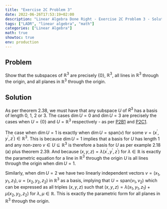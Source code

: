 ```yaml
---
title: "Exercise 2C Problem 3"
date: 2022-06-26T17:53:19+02:00
description: "Linear Algebra Done Right - Exercise 2C Problem 3 - Solution"
tags: ["LADR", "linear algebra", "math"]
categories: ["Linear Algebra"]
math: true
showtoc: true
env: production
---
```


## Problem
Show that the subspaces of $\mathbb{R}^3$ are precisely $\lbrace 0 \rbrace$, $\mathbb{R}^3$, all lines in $\mathbb{R}^3$ through the origin, and all planes in $\mathbb{R}^3$ through the origin.

## Solution
As per theorem 2.38, we must have that any subspace $U$ of $R^3$ has a basis of length $0$, $1$, $2$ or $3$. The cases $\dim U = 0$ and $\dim U = 3$ are precisely the cases when $U = \lbrace 0 \rbrace$ and $U = \mathbb{R}^3$ respectively - as per [P2B1](https://dragonoverlord3000.github.io/posts/linear_algebra/ladr/chapter2/exercise-2b-problem-1/) and [P2C1](https://dragonoverlord3000.github.io/posts/linear_algebra/ladr/chapter2/exercise-2c-problem-1/).

The case when $\dim U = 1$ is exactly when $\dim U = \textrm{span}(v)$ for some $v = (x^\prime,y^\prime,z^\prime) \in \mathbb{R}^3$. This is because $\dim U = 1$ implies that a basis for $U$ has length 1 and any non-zero $v \in U \subseteq \mathbb{R}^3$ is therefore a basis for $U$ as per example 2.18 (a) plus theorem 2.39. And because $(x,y,z) = \lambda (x^\prime,y^\prime,z^\prime)$ for $\lambda \in \mathbb{R}$ is exactly the parametric equation for a line in $\mathbb{R}^3$ through the origin $U$ is all lines through the origin when $\dim U = 1$.

Similarly, when $\dim U = 2$ we have two linearly independent vectors $v = (x_1,y_1,z_1),u = (x_2,y_2,z_2)$ in $\mathbb{R}^3$ as a basis, implying that $U = \textrm{span}(v_1,v_2)$ which can be expressed as all triples $(x,y,z)$ such that $(x,y,z) = \lambda (x_1, y_1, z_1) + \mu (x_2, y_2,z_2)$ for $\lambda, \mu \in \mathbb{R}$. 
This is exactly the parametric form for all planes in $\mathbb{R}^3$ through the origin.







